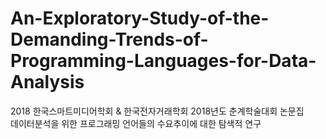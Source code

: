 # An-Exploratory-Study-of-the-Demanding-Trends-of-Programming-Languages-for-Data-Analysis
2018 한국스마트미디어학회 &amp; 한국전자거래학회 2018년도 춘계학술대회 논문집 <br>
데이터분석을 위한 프로그래밍 언어들의 수요추이에 대한 탐색적 연구
